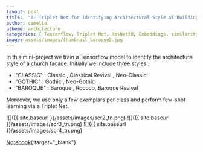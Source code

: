 ```yaml
---
layout: post
title:  "TF Triplet Net for Identifying Architectural Style of Buildings Facades"
author: camelia
ptheme: architecture
categories: [ Tensorflow, Triplet Net, ResNet50, Embeddings, similarity, Lambda Layer, Custom Callback, Custom Loss, TF Dataset, Annoy index, Computer Vision ]
image: assets/images/thumbnail_baroque2.jpg
---
```




In this mini-project we train a Tensorflow model to identify the architectural style of a church facade. Initially we include three styles :

- "CLASSIC" : Classic , Classical Revival , Neo-Classic
- "GOTHIC" : Gothic , Neo-Gothic
- "BAROQUE" : Baroque , Rococo, Baroque Revival

Moreover, we use only a few exemplars per class and perform few-shot learning via a Triplet Net.

![]({{ site.baseurl }}/assets/images/scr2_tn.png) 
![]({{ site.baseurl }}/assets/images/scr3_tn.png) 
![]({{ site.baseurl }}/assets/images/scr4_tn.png) 

[Notebook](https://nbviewer.jupyter.org/github/camelia-c/techfolio/blob/main/tf_tripletnet_buildings_facades_styles/TF_Training_TripletNet_to_Identify_Architecture_Style.ipynb){:target="_blank"}

<!--
The notebook is shown below (please allow nbviewer time to load 18.5 MB) :
<p><iframe style="width:100%;" height="915" src="https://nbviewer.jupyter.org/github/camelia-c/techfolio/blob/main/tf_tripletnet_buildings_facades_styles/TF_Training_TripletNet_to_Identify_Architecture_Style.ipynb" frameborder="0" allowfullscreen></iframe></p>
-->
